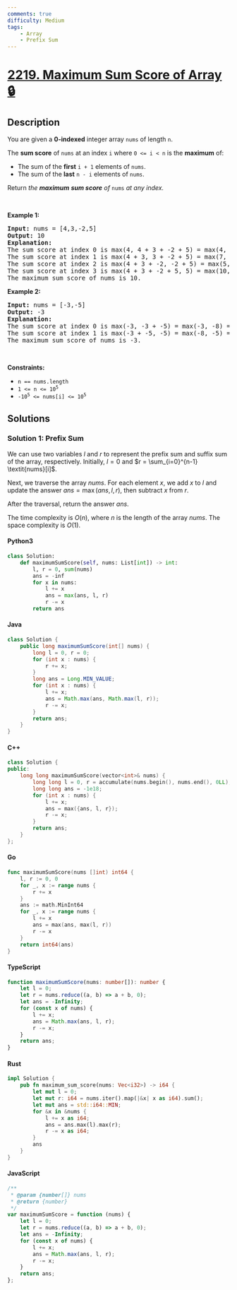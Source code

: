 ```yaml
---
comments: true
difficulty: Medium
tags:
    - Array
    - Prefix Sum
---
```


<!-- problem:start -->

# [2219. Maximum Sum Score of Array 🔒](https://leetcode.com/problems/maximum-sum-score-of-array)

## Description

<!-- description:start -->

<p>You are given a <strong>0-indexed</strong> integer array <code>nums</code> of length <code>n</code>.</p>

<p>The <strong>sum </strong><strong>score</strong> of <code>nums</code> at an index <code>i</code> where <code>0 &lt;= i &lt; n</code> is the <strong>maximum</strong> of:</p>

<ul>
	<li>The sum of the <strong>first</strong> <code>i + 1</code> elements of <code>nums</code>.</li>
	<li>The sum of the <strong>last</strong> <code>n - i</code> elements of <code>nums</code>.</li>
</ul>

<p>Return <em>the <strong>maximum</strong> <strong>sum </strong><strong>score</strong> of </em><code>nums</code><em> at any index.</em></p>

<p>&nbsp;</p>
<p><strong class="example">Example 1:</strong></p>

<pre>
<strong>Input:</strong> nums = [4,3,-2,5]
<strong>Output:</strong> 10
<strong>Explanation:</strong>
The sum score at index 0 is max(4, 4 + 3 + -2 + 5) = max(4, 10) = 10.
The sum score at index 1 is max(4 + 3, 3 + -2 + 5) = max(7, 6) = 7.
The sum score at index 2 is max(4 + 3 + -2, -2 + 5) = max(5, 3) = 5.
The sum score at index 3 is max(4 + 3 + -2 + 5, 5) = max(10, 5) = 10.
The maximum sum score of nums is 10.
</pre>

<p><strong class="example">Example 2:</strong></p>

<pre>
<strong>Input:</strong> nums = [-3,-5]
<strong>Output:</strong> -3
<strong>Explanation:</strong>
The sum score at index 0 is max(-3, -3 + -5) = max(-3, -8) = -3.
The sum score at index 1 is max(-3 + -5, -5) = max(-8, -5) = -5.
The maximum sum score of nums is -3.
</pre>

<p>&nbsp;</p>
<p><strong>Constraints:</strong></p>

<ul>
	<li><code>n == nums.length</code></li>
	<li><code>1 &lt;= n &lt;= 10<sup>5</sup></code></li>
	<li><code>-10<sup>5</sup> &lt;= nums[i] &lt;= 10<sup>5</sup></code></li>
</ul>

<!-- description:end -->

## Solutions

<!-- solution:start -->

### Solution 1: Prefix Sum

We can use two variables $l$ and $r$ to represent the prefix sum and suffix sum of the array, respectively. Initially, $l = 0$ and $r = \sum_{i=0}^{n-1} \textit{nums}[i]$.

Next, we traverse the array $\textit{nums}$. For each element $x$, we add $x$ to $l$ and update the answer $\textit{ans} = \max(\textit{ans}, l, r)$, then subtract $x$ from $r$.

After the traversal, return the answer $\textit{ans}$.

The time complexity is $O(n)$, where $n$ is the length of the array $\textit{nums}$. The space complexity is $O(1)$.

<!-- tabs:start -->

#### Python3

```python
class Solution:
    def maximumSumScore(self, nums: List[int]) -> int:
        l, r = 0, sum(nums)
        ans = -inf
        for x in nums:
            l += x
            ans = max(ans, l, r)
            r -= x
        return ans
```

#### Java

```java
class Solution {
    public long maximumSumScore(int[] nums) {
        long l = 0, r = 0;
        for (int x : nums) {
            r += x;
        }
        long ans = Long.MIN_VALUE;
        for (int x : nums) {
            l += x;
            ans = Math.max(ans, Math.max(l, r));
            r -= x;
        }
        return ans;
    }
}
```

#### C++

```cpp
class Solution {
public:
    long long maximumSumScore(vector<int>& nums) {
        long long l = 0, r = accumulate(nums.begin(), nums.end(), 0LL);
        long long ans = -1e18;
        for (int x : nums) {
            l += x;
            ans = max({ans, l, r});
            r -= x;
        }
        return ans;
    }
};
```

#### Go

```go
func maximumSumScore(nums []int) int64 {
	l, r := 0, 0
	for _, x := range nums {
		r += x
	}
	ans := math.MinInt64
	for _, x := range nums {
		l += x
		ans = max(ans, max(l, r))
		r -= x
	}
	return int64(ans)
}
```

#### TypeScript

```ts
function maximumSumScore(nums: number[]): number {
    let l = 0;
    let r = nums.reduce((a, b) => a + b, 0);
    let ans = -Infinity;
    for (const x of nums) {
        l += x;
        ans = Math.max(ans, l, r);
        r -= x;
    }
    return ans;
}
```

#### Rust

```rust
impl Solution {
    pub fn maximum_sum_score(nums: Vec<i32>) -> i64 {
        let mut l = 0;
        let mut r: i64 = nums.iter().map(|&x| x as i64).sum();
        let mut ans = std::i64::MIN;
        for &x in &nums {
            l += x as i64;
            ans = ans.max(l).max(r);
            r -= x as i64;
        }
        ans
    }
}
```

#### JavaScript

```js
/**
 * @param {number[]} nums
 * @return {number}
 */
var maximumSumScore = function (nums) {
    let l = 0;
    let r = nums.reduce((a, b) => a + b, 0);
    let ans = -Infinity;
    for (const x of nums) {
        l += x;
        ans = Math.max(ans, l, r);
        r -= x;
    }
    return ans;
};
```

<!-- tabs:end -->

<!-- solution:end -->

<!-- problem:end -->
